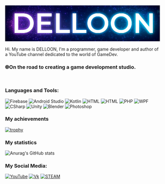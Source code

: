 [![Header](https://github.com/Delloon/DELLOON/blob/main/assets/header.png)](https://vk.com/delloonit)

Hi. My name is DELLOON, I'm a programmer, game developer and author of a YouTube channel dedicated to the world of GameDev.

### 🌐On the road to creating a game development studio.

<br>

### Languages and Tools:
![Firebase](https://img.shields.io/badge/-Firebase-090909?style=for-the-badge&logo=firebase&logoColor=F8C52C)
![Android Studio](https://img.shields.io/badge/-Android_Studio-090909?style=for-the-badge&logo=Android&logoColor=FFFF)
![Kotlin](https://img.shields.io/badge/-Kotlin-090909?style=for-the-badge&logo=Kotlin)
![HTML](https://img.shields.io/badge/-HTML-090909?style=for-the-badge&logo=html5)
![HTML](https://img.shields.io/badge/-CSS-090909?style=for-the-badge&logo=css3)
![PHP](https://img.shields.io/badge/-PHP-090909?style=for-the-badge&logo=PHP)
![WPF](https://img.shields.io/badge/-WPF-090909?style=for-the-badge&logo=Windows&logoColor=FFFF)
![CSharp](https://img.shields.io/badge/-C%23-090909?style=for-the-badge&logo=CSharp&logoColor=FFFF)
![Unity](https://img.shields.io/badge/-Unity-090909?style=for-the-badge&logo=Unity&logoColor=FFFF)
![Blender](https://img.shields.io/badge/-Blender-090909?style=for-the-badge&logo=Blender&logoColor=FFFF)
![Photoshop](https://img.shields.io/badge/-ADOBE_PHOTOSHOP-090909?style=for-the-badge&logo=adobe%20photoshop&logoColor=fff)


### My achievements

[![trophy](https://github-profile-trophy.vercel.app/?username=DELLOON&theme=dracula)](https://github.com/ryo-ma/github-profile-trophy)

### My statistics
![Anurag's GitHub stats](https://github-readme-stats.vercel.app/api?username=DELLOON&show_icons=true&theme=dracula)

### My Social Media:
[![YouTube](https://img.shields.io/badge/-YouTube-090909?style=for-the-badge&logo=YouTube&logoColor=FF0000)](https://www.youtube.com/c/DELLOON)
[![Vk](https://img.shields.io/badge/-Vkontakte-090909?style=for-the-badge&logo=Vk&logoColor=4F7DB3)](https://vk.com/delloonit)
[![STEAM](https://img.shields.io/badge/-Steam-090909?style=for-the-badge&logo=Steam&logoColor=fff)](https://steamcommunity.com/id/delloon/)